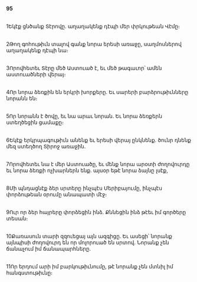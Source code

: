 **95**

\
1Եկէք ցնծանք Տէրովը. աղաղակենք դէպի մեր փրկութեան Վէմը։

\
2Թող գոհութիւն տալով գանք նորա երեսի առաջը, սաղմոսներով աղաղակենք դէպի նա։

\
3Որովհետեւ Տէրը մեծ Աստուած է, եւ մեծ թագաւոր՝ ամեն աստուածների վերայ։

\
4Որ նորա ձեռքին են երկրի խորքերը. Եւ սարերի բարձրութիւնները նորանն են։

\
5Որ նորանն է ծովը, եւ նա արաւ նորան. Եւ նորա ձեռքերն ստեղծեցին ցամաքը։

\
6Եկէք երկրպագութիւն անենք եւ երեսի վերայ ընկնենք. ծունր դնենք մեզ ստեղծող Տիրոջ առաջին.

\
7Որովհետեւ նա է մեր Աստուածը, եւ մենք նորա արօտի ժողովուրդը եւ նորա ձեռքի ոչխարներն ենք. այսօր եթէ նորա ձայնը լսէք,

\
8Մի պնդացնէք ձեր սրտերը ինչպէս Մերիբայումը, ինչպէս փորձութեան օրումը անապատի մէջ։

\
9Ուր որ ձեր հայրերը փորձեցին ինձ. Քննեցին ինձ թէեւ իմ գործերը տեսան։

\
10Քառասուն տարի զզուեցայ այն ազգիցը. Եւ ասեցի՝ նորանք այնպիսի ժողովուրդ են որ մոլորուած են սրտով. Նորանք չեն ճանաչում իմ ճանապարհները.

\
11Որ երդում արի իմ բարկութիւնումը, թէ նորանք չեն մտնիլ իմ հանգստութիւնը։
